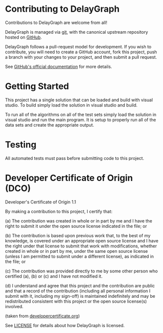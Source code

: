 # Contributing to DelayGraph

Contributions to DelayGraph are welcome from all!

DelayGraph is managed via [git](https://git-scm.com), with the canonical upstream
repository hosted on [GitHub](http://developercertificate.org/).

DelayGraph follows a pull-request model for development.  If you wish to
contribute, you will need to create a GitHub account, fork this project, push a
branch with your changes to your project, and then submit a pull request.

See [GitHub's official documentation](https://help.github.com/articles/using-pull-requests/) for more details.

# Getting Started

This project has a single solution that can be loaded and build with visual studio. 
To build simply load the solution in visual studio and build. 

To run all of the algorithms on all of the test sets simply load the solution in visual studio
and run the main program. It is setup to properly run all of the data sets and create the appropriate
output.

# Testing

All automated tests must pass before submitting code to this project.

# Developer Certificate of Origin (DCO)

   Developer's Certificate of Origin 1.1

   By making a contribution to this project, I certify that:

   (a) The contribution was created in whole or in part by me and I
       have the right to submit it under the open source license
       indicated in the file; or

   (b) The contribution is based upon previous work that, to the best
       of my knowledge, is covered under an appropriate open source
       license and I have the right under that license to submit that
       work with modifications, whether created in whole or in part
       by me, under the same open source license (unless I am
       permitted to submit under a different license), as indicated
       in the file; or

   (c) The contribution was provided directly to me by some other
       person who certified (a), (b) or (c) and I have not modified
       it.

   (d) I understand and agree that this project and the contribution
       are public and that a record of the contribution (including all
       personal information I submit with it, including my sign-off) is
       maintained indefinitely and may be redistributed consistent with
       this project or the open source license(s) involved.

(taken from [developercertificate.org](http://developercertificate.org/))

See [LICENSE](https://github.com/ni/DelayGraph/blob/master/LICENSE)
for details about how DelayGraph is licensed.
